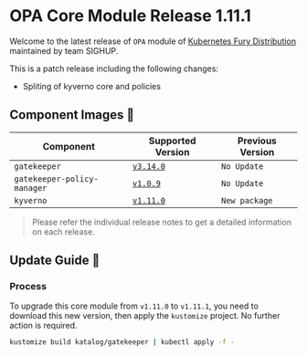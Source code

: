 # OPA Core Module Release 1.11.1

Welcome to the latest release of `OPA` module of [Kubernetes Fury Distribution](https://github.com/sighupio/fury-distribution) maintained by team SIGHUP.

This is a patch release including the following changes:

- Spliting of kyverno core and policies

## Component Images 🚢

| Component                   | Supported Version                                                                     | Previous Version |
| --------------------------- | ------------------------------------------------------------------------------------- | ---------------- |
| `gatekeeper`                | [`v3.14.0`](https://github.com/open-policy-agent/gatekeeper/releases/tag/v3.14.0)     | `No Update`      |
| `gatekeeper-policy-manager` | [`v1.0.9`](https://github.com/sighupio/gatekeeper-policy-manager/releases/tag/v1.0.9) | `No Update`      |
| `kyverno`                   | [`v1.11.0`](https://github.com/kyverno/kyverno/releases/tag/v1.11.0)                  | `New package`    |

> Please refer the individual release notes to get a detailed information on each release.

## Update Guide 🦮

### Process

To upgrade this core module from `v1.11.0` to `v1.11.1`, you need to download this new version, then apply the `kustomize` project. No further action is required.

```bash
kustomize build katalog/gatekeeper | kubectl apply -f -
```
